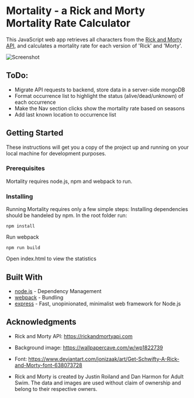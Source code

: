 # Mortality - a Rick and Morty Mortality Rate Calculator

This JavaScript web app retrieves all characters from the [Rick and Morty API](https://rickandmortyapi.com/), and calculates a mortality rate for each version of 'Rick' and 'Morty'.

![Screenshot](https://user-images.githubusercontent.com/44193148/53338758-6a6db700-38fc-11e9-9206-e1fbbded724e.png)


## ToDo:
* Migrate API requests to backend, store data in a server-side mongoDB
* Format occurrence list to highlight the status (alive/dead/unknown) of each occurrence
* Make the Nav section clicks show the mortality rate based on seasons
* Add last known location to occurrence list

## Getting Started

These instructions will get you a copy of the project up and running on your local machine for development purposes.

### Prerequisites

Mortality requires node.js, npm and webpack to run.

### Installing

Running Mortality requires only a few simple steps:
Installing dependencies should be handeled by npm. In the root folder run:

```
npm install
```

Run webpack

```
npm run build
```

Open index.html to view the statistics



## Built With

* [node.js](https://maven.apache.org/) - Dependency Management
* [webpack](https://webpack.js.org) - Bundling
* [express](https://expressjs.com) - Fast, unopinionated, minimalist web framework for Node.js


## Acknowledgments

* Rick and Morty API: https://rickandmortyapi.com
* Background image: https://wallpapercave.com/w/wp1822739
* Font: https://www.deviantart.com/jonizaak/art/Get-Schwifty-A-Rick-and-Morty-font-638073728

* Rick and Morty is created by Justin Roiland and Dan Harmon for Adult Swim. The data and images are used without claim of ownership and belong to their respective owners.
